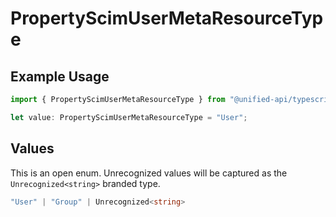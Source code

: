 # PropertyScimUserMetaResourceType

## Example Usage

```typescript
import { PropertyScimUserMetaResourceType } from "@unified-api/typescript-sdk/sdk/models/shared";

let value: PropertyScimUserMetaResourceType = "User";
```

## Values

This is an open enum. Unrecognized values will be captured as the `Unrecognized<string>` branded type.

```typescript
"User" | "Group" | Unrecognized<string>
```